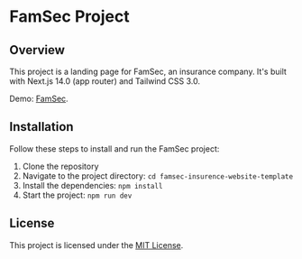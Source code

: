 # FamSec Project

## Overview

This project is a landing page for FamSec, an insurance company. It's built with Next.js 14.0 (app router) and Tailwind CSS 3.0.

Demo: [FamSec](https://famsec-insurence-website-template.vercel.app/).

## Installation

Follow these steps to install and run the FamSec project:

1. Clone the repository
2. Navigate to the project directory: `cd famsec-insurence-website-template`
3. Install the dependencies: `npm install`
4. Start the project: `npm run dev`

## License

This project is licensed under the [MIT License](https://github.com/maciejadamski89/famsec-insurence-website-template?tab=MIT-1-ov-file).

